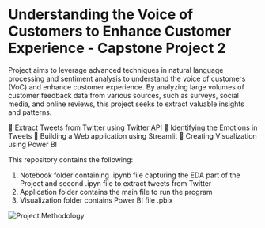 # Understanding the Voice of Customers to Enhance Customer Experience - Capstone Project 2


Project aims to leverage advanced techniques in natural language processing and sentiment analysis to understand the voice of customers (VoC) and enhance customer experience.
By analyzing large volumes of customer feedback data from various sources, such as surveys, social media, and online reviews, this project seeks to extract valuable insights and patterns.

	Extract Tweets from Twitter using Twitter API
	Identifying the Emotions in Tweets
	Building a Web application using Streamlit
	Creating Visualization  using Power BI 


This repository contains the following:

  1. Notebook folder containing .ipynb file capturing the EDA part of the Project and second .ipyn file to extract tweets from Twitter
  2. Application folder contains the main file to run the program
  3.  Visualization folder contains Power BI file .pbix
  
  
  ![Project Methodology](https://github.com/Project_Methodology.jpg)

